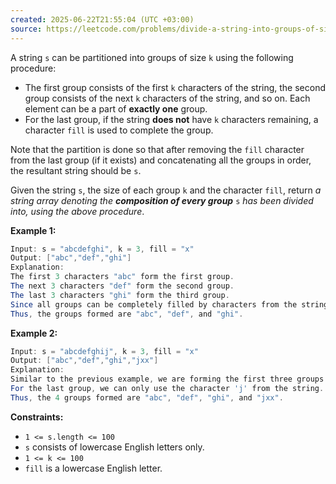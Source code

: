 ```yaml
---
created: 2025-06-22T21:55:04 (UTC +03:00)
source: https://leetcode.com/problems/divide-a-string-into-groups-of-size-k/description/?envType=daily-question&envId=2025-06-22
---
```

A string `s` can be partitioned into groups of size `k` using the following procedure:

-   The first group consists of the first `k` characters of the string, the second group consists of the next `k` characters of the string, and so on. Each element can be a part of **exactly one** group.
-   For the last group, if the string **does not** have `k` characters remaining, a character `fill` is used to complete the group.

Note that the partition is done so that after removing the `fill` character from the last group (if it exists) and concatenating all the groups in order, the resultant string should be `s`.

Given the string `s`, the size of each group `k` and the character `fill`, return _a string array denoting the **composition of every group**_ `s` _has been divided into, using the above procedure_.


**Example 1:**

``` Java
Input: s = "abcdefghi", k = 3, fill = "x"
Output: ["abc","def","ghi"]
Explanation:
The first 3 characters "abc" form the first group.
The next 3 characters "def" form the second group.
The last 3 characters "ghi" form the third group.
Since all groups can be completely filled by characters from the string, we do not need to use fill.
Thus, the groups formed are "abc", "def", and "ghi".
```


**Example 2:**

``` Java
Input: s = "abcdefghij", k = 3, fill = "x"
Output: ["abc","def","ghi","jxx"]
Explanation:
Similar to the previous example, we are forming the first three groups "abc", "def", and "ghi".
For the last group, we can only use the character 'j' from the string. To complete this group, we add 'x' twice.
Thus, the 4 groups formed are "abc", "def", "ghi", and "jxx".
```


**Constraints:**

-   `1 <= s.length <= 100`
-   `s` consists of lowercase English letters only.
-   `1 <= k <= 100`
-   `fill` is a lowercase English letter.
